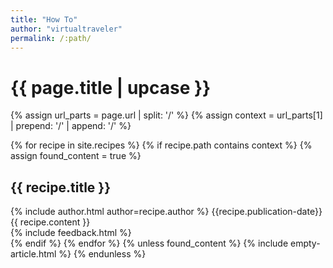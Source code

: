 ```yaml
---
title: "How To" 
author: "virtualtraveler"
permalink: /:path/
---
```


<h1 class="primary">{{ page.title | upcase }}</h1>

{% assign url_parts = page.url | split: '/' %}
{% assign context = url_parts[1] | prepend: '/' | append: '/' %}

{% for recipe in site.recipes %}
{% if recipe.path contains context %}
{% assign found_content = true %}
<article>
  <h1 id="{{ recipe.title | slugify }}" class="secondary">{{ recipe.title }}
  </h1>
  <div class="article-meta">
    {% include author.html author=recipe.author %}
    <span class="date">{{recipe.publication-date}}</span>
  </div>
  <div class="article-content">
  {{ recipe.content }}
  </div>
{% include feedback.html %}
</article>
{% endif %}
{% endfor %}
{% unless found_content %}
{% include empty-article.html %}
{% endunless %}
